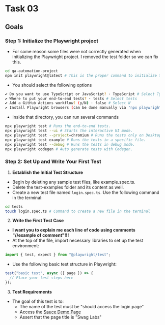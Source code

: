 # Task 03

## Goals

### Step 1: Initialize the Playwright project

- For some reason some files were not correctly generated when initializing the Playwright project. I removed the test folder so we can fix this.

```bash
cd qa-automation-project
npm init playwright@latest # This is the proper command to initialize the Playwright project
```

- You should select the following options

```bash
✔ Do you want to use TypeScript or JavaScript? · TypeScript # Select TypeScript
✔ Where to put your end-to-end tests? · tests # Select tests
✔ Add a GitHub Actions workflow? (y/N) · false # Select N
✔ Install Playwright browsers (can be done manually via 'npx playwright install')? (Y/n) · true # Select Y
```

- Inside that directory, you can run several commands

```bash
npx playwright test # Runs the end-to-end tests.
npx playwright test --ui # Starts the interactive UI mode.
npx playwright test --project=chromium # Runs the tests only on Desktop Chrome.
npx playwright test example # Runs the tests in a specific file.
npx playwright test --debug # Runs the tests in debug mode.
npx playwright codegen # Auto generate tests with Codegen.
```

### Step 2: Set Up and Write Your First Test

1. **Establish the Initial Test Structure**

- Begin by deleting any sample test files, like example.spec.ts.
- Delete the test-examples folder and its content as well.
- Create a new test file named `login.spec.ts`. Use the following command in the terminal:

```bash
cd tests
touch login.spec.ts # Command to create a new file in the terminal
```

2. **Write the First Test Case**

- **I want you to explain me each line of code using comments "//example of comment"!!!**
- At the top of the file, import necessary libraries to set up the test environment:

```ts
import { test, expect } from "@playwright/test";
```

- Use the following basic test structure in Playwright:

```ts
test("basic test", async ({ page }) => {
  // Place your test steps here
});
```

3. **Test Requirements**

- The goal of this test is to:
  - The name of the test must be "should access the login page"
  - Access the [Sauce Demo Page](https://www.saucedemo.com/)
  - Assert that the page title is "Swag Labs"
